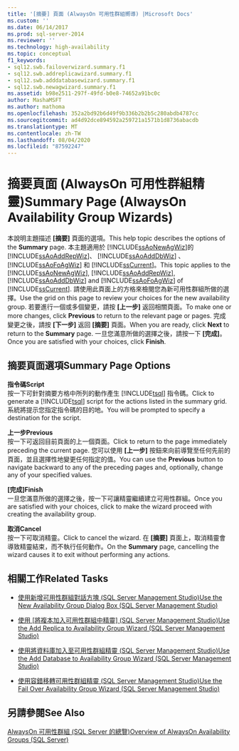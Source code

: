 ```yaml
---
title: '[摘要] 頁面 (AlwaysOn 可用性群組嚮導) |Microsoft Docs'
ms.custom: ''
ms.date: 06/14/2017
ms.prod: sql-server-2014
ms.reviewer: ''
ms.technology: high-availability
ms.topic: conceptual
f1_keywords:
- sql12.swb.failoverwizard.summary.f1
- sql12.swb.addreplicawizard.summary.f1
- sql12.swb.adddatabasewizard.summary.f1
- sql12.swb.newagwizard.summary.f1
ms.assetid: b98e2511-297f-49fd-b0e8-74652a91bc0c
author: MashaMSFT
ms.author: mathoma
ms.openlocfilehash: 352a2bd92b6d49f9b336b2b2b5c280abdb4787cc
ms.sourcegitcommit: ad4d92dce894592a259721a1571b1d8736abacdb
ms.translationtype: MT
ms.contentlocale: zh-TW
ms.lasthandoff: 08/04/2020
ms.locfileid: "87592247"
---
```

# <a name="summary-page-alwayson-availability-group-wizards"></a><span data-ttu-id="abbaf-102">摘要頁面 (AlwaysOn 可用性群組精靈)</span><span class="sxs-lookup"><span data-stu-id="abbaf-102">Summary Page (AlwaysOn Availability Group Wizards)</span></span>
  <span data-ttu-id="abbaf-103">本說明主題描述 **[摘要]** 頁面的選項。</span><span class="sxs-lookup"><span data-stu-id="abbaf-103">This help topic describes the options of the **Summary** page.</span></span> <span data-ttu-id="abbaf-104">本主題適用於 [!INCLUDE[ssAoNewAgWiz](../../../includes/ssaonewagwiz-md.md)]的 [!INCLUDE[ssAoAddRepWiz](../../../includes/ssaoaddrepwiz-md.md)]、 [!INCLUDE[ssAoAddDbWiz](../../../includes/ssaoadddbwiz-md.md)] 、 [!INCLUDE[ssAoFoAgWiz](../../../includes/ssaofoagwiz-md.md)] 和 [!INCLUDE[ssCurrent](../../../includes/sscurrent-md.md)]。</span><span class="sxs-lookup"><span data-stu-id="abbaf-104">This topic applies to the [!INCLUDE[ssAoNewAgWiz](../../../includes/ssaonewagwiz-md.md)], [!INCLUDE[ssAoAddRepWiz](../../../includes/ssaoaddrepwiz-md.md)], [!INCLUDE[ssAoAddDbWiz](../../../includes/ssaoadddbwiz-md.md)] and [!INCLUDE[ssAoFoAgWiz](../../../includes/ssaofoagwiz-md.md)] of [!INCLUDE[ssCurrent](../../../includes/sscurrent-md.md)].</span></span> <span data-ttu-id="abbaf-105">請使用此頁面上的方格來檢閱您為新可用性群組所做的選擇。</span><span class="sxs-lookup"><span data-stu-id="abbaf-105">Use the grid on this page to review your choices for the new availability group.</span></span> <span data-ttu-id="abbaf-106">若要進行一個或多個變更，請按 **[上一步]** 返回相關頁面。</span><span class="sxs-lookup"><span data-stu-id="abbaf-106">To make one or more changes, click **Previous** to return to the relevant page or pages.</span></span> <span data-ttu-id="abbaf-107">完成變更之後，請按 **[下一步]** 返回 **[摘要]** 頁面。</span><span class="sxs-lookup"><span data-stu-id="abbaf-107">When you are ready, click **Next** to return to the **Summary** page.</span></span> <span data-ttu-id="abbaf-108">一旦您滿意所做的選擇之後，請按一下 **[完成]**。</span><span class="sxs-lookup"><span data-stu-id="abbaf-108">Once you are satisfied with your choices, click **Finish**.</span></span>  
  
##  <a name="summary-page-options"></a><a name="PageOptions"></a> <span data-ttu-id="abbaf-109">摘要頁面選項</span><span class="sxs-lookup"><span data-stu-id="abbaf-109">Summary Page Options</span></span>  
 <span data-ttu-id="abbaf-110">**指令碼**</span><span class="sxs-lookup"><span data-stu-id="abbaf-110">**Script**</span></span>  
 <span data-ttu-id="abbaf-111">按一下可針對摘要方格中所列的動作產生 [!INCLUDE[tsql](../../../includes/tsql-md.md)] 指令碼。</span><span class="sxs-lookup"><span data-stu-id="abbaf-111">Click to generate a [!INCLUDE[tsql](../../../includes/tsql-md.md)] script for the actions listed in the summary grid.</span></span> <span data-ttu-id="abbaf-112">系統將提示您指定指令碼的目的地。</span><span class="sxs-lookup"><span data-stu-id="abbaf-112">You will be prompted to specify a destination for the script.</span></span>  
  
 <span data-ttu-id="abbaf-113">**上一步**</span><span class="sxs-lookup"><span data-stu-id="abbaf-113">**Previous**</span></span>  
 <span data-ttu-id="abbaf-114">按一下可返回目前頁面的上一個頁面。</span><span class="sxs-lookup"><span data-stu-id="abbaf-114">Click to return to the page immediately preceding the current page.</span></span> <span data-ttu-id="abbaf-115">您可以使用 **[上一步]** 按鈕來向前導覽至任何先前的頁面，並且選擇性地變更任何指定的值。</span><span class="sxs-lookup"><span data-stu-id="abbaf-115">You can use the **Previous** button to navigate backward to any of the preceding pages and, optionally, change any of your specified values.</span></span>  
  
 <span data-ttu-id="abbaf-116">**[完成]**</span><span class="sxs-lookup"><span data-stu-id="abbaf-116">**Finish**</span></span>  
 <span data-ttu-id="abbaf-117">一旦您滿意所做的選擇之後，按一下可讓精靈繼續建立可用性群組。</span><span class="sxs-lookup"><span data-stu-id="abbaf-117">Once you are satisfied with your choices, click to make the wizard proceed with creating the availability group.</span></span>  
  
 <span data-ttu-id="abbaf-118">**取消**</span><span class="sxs-lookup"><span data-stu-id="abbaf-118">**Cancel**</span></span>  
 <span data-ttu-id="abbaf-119">按一下可取消精靈。</span><span class="sxs-lookup"><span data-stu-id="abbaf-119">Click to cancel the wizard.</span></span> <span data-ttu-id="abbaf-120">在 **[摘要]** 頁面上，取消精靈會導致精靈結束，而不執行任何動作。</span><span class="sxs-lookup"><span data-stu-id="abbaf-120">On the **Summary** page, cancelling the wizard causes it to exit without performing any actions.</span></span>  
  

  
##  <a name="related-tasks"></a><a name="RelatedTasks"></a> <span data-ttu-id="abbaf-121">相關工作</span><span class="sxs-lookup"><span data-stu-id="abbaf-121">Related Tasks</span></span>  
  
-   [<span data-ttu-id="abbaf-122">使用新增可用性群組對話方塊 &#40;SQL Server Management Studio&#41;</span><span class="sxs-lookup"><span data-stu-id="abbaf-122">Use the New Availability Group Dialog Box &#40;SQL Server Management Studio&#41;</span></span>](use-the-new-availability-group-dialog-box-sql-server-management-studio.md)  
  
-   <span data-ttu-id="abbaf-123">[使用 [將複本加入可用性群組中精靈] &#40;SQL Server Management Studio&#41;](use-the-add-replica-to-availability-group-wizard-sql-server-management-studio.md)</span><span class="sxs-lookup"><span data-stu-id="abbaf-123">[Use the Add Replica to Availability Group Wizard &#40;SQL Server Management Studio&#41;](use-the-add-replica-to-availability-group-wizard-sql-server-management-studio.md)</span></span>  
  
-   [<span data-ttu-id="abbaf-124">使用將資料庫加入至可用性群組精靈 &#40;SQL Server Management Studio&#41;</span><span class="sxs-lookup"><span data-stu-id="abbaf-124">Use the Add Database to Availability Group Wizard &#40;SQL Server Management Studio&#41;</span></span>](availability-group-add-database-to-group-wizard.md)  
  
-   [<span data-ttu-id="abbaf-125">使用容錯移轉可用性群組精靈 &#40;SQL Server Management Studio&#41;</span><span class="sxs-lookup"><span data-stu-id="abbaf-125">Use the Fail Over Availability Group Wizard &#40;SQL Server Management Studio&#41;</span></span>](use-the-fail-over-availability-group-wizard-sql-server-management-studio.md)  
  

  
## <a name="see-also"></a><span data-ttu-id="abbaf-126">另請參閱</span><span class="sxs-lookup"><span data-stu-id="abbaf-126">See Also</span></span>  
 [<span data-ttu-id="abbaf-127">AlwaysOn 可用性群組 &#40;SQL Server 的總覽&#41;</span><span class="sxs-lookup"><span data-stu-id="abbaf-127">Overview of AlwaysOn Availability Groups &#40;SQL Server&#41;</span></span>](overview-of-always-on-availability-groups-sql-server.md)  
  
  
